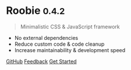 # Roobie <small>0.4.2</small>

> Minimalistic CSS & JavaScript framework

- No external dependencies
- Reduce custom code & code cleanup
- Increase maintainability & development speed

[GitHub](https://github.com/kgrewee/roobie)
[Feedback](https://github.com/kgrewee/roobie/issues)
[Get Started](README)
